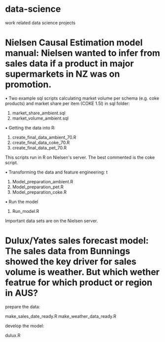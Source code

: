 # data-science
work related data science projects

# Nielsen Causal Estimation model manual: Nielsen wanted to infer from sales data if a product in major supermarkets in NZ was on promotion.

•	Two example sql scripts calculating market volume per schema (e.g. coke products) and market share per item (COKE 1.5l) in sql folder:
1.	market_share_ambient.sql 
2.	market_volume_ambient.sql

•	Getting the data into R:
1.	create_final_data_ambient_70.R 
2.	create_final_data_coke_70.R 
3.	create_final_data_pet_70.R

This scripts run in R on Nielsen's server. The best commented is the coke script.

•	Transforming the data and feature engineering: t
1.	Model_preparation_ambient.R
2.	Model_preparation_pet.R
3.	Model_preparation_coke.R

•	Run the model
1.	Run_model.R

Important data sets are on the Nielsen server.

# Dulux/Yates sales forecast model: The sales data from Bunnings showed the key driver for sales volume is weather. But which wether featrue for which product or region in AUS?
 
 prepare the data:
 
 make_sales_date_ready.R
 make_weather_data_ready.R
 
 
 develop the model:
 
 dulux.R


